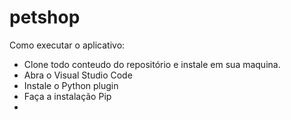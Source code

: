 # petshop
Como executar o aplicativo:
- Clone todo conteudo do repositório e instale em sua maquina.
- Abra o Visual Studio Code
- Instale o Python plugin 
- Faça a instalação Pip
- 
